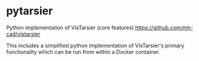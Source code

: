 # pytarsier
Python implementation of VisTarsier (core features)
https://github.com/mh-cad/vistarsier

This includes a simplified python implementation of VisTarsier's primary functionality which can be run from within a Docker container.
